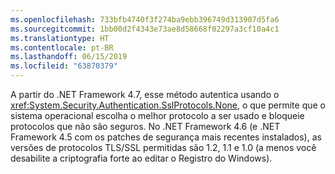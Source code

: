 ```yaml
---
ms.openlocfilehash: 733bfb4740f3f274ba9ebb396749d313907d5fa6
ms.sourcegitcommit: 1bb00d2f4343e73ae8d58668f02297a3cf10a4c1
ms.translationtype: HT
ms.contentlocale: pt-BR
ms.lasthandoff: 06/15/2019
ms.locfileid: "63870379"
---
```

A partir do .NET Framework 4.7, esse método autentica usando o <xref:System.Security.Authentication.SslProtocols.None>, o que permite que o sistema operacional escolha o melhor protocolo a ser usado e bloqueie protocolos que não são seguros. No .NET Framework 4.6 (e .NET Framework 4.5 com os patches de segurança mais recentes instalados), as versões de protocolos TLS/SSL permitidas são 1.2, 1.1 e 1.0 (a menos você desabilite a criptografia forte ao editar o Registro do Windows).
